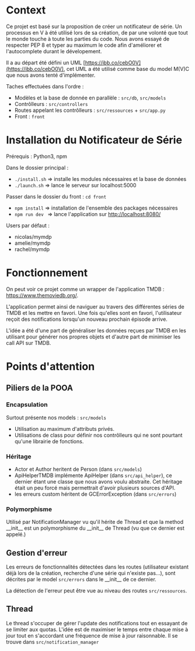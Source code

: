 # Context

Ce projet est basé sur la proposition de créer un notificateur de série. Un processus en V à été utilisé lors de sa création, de par une volonté que tout le monde touche à toute les parties du code. Nous avons essayé de respecter PEP 8 et typer au maximum le code afin d'améliorer et l'autocomplete durant le dévelopement.

Il a au départ été défini un UML [https://ibb.co/cebO0V](https://ibb.co/cebO0V), cet UML a été utilisé comme base du model M(V)C que nous avons tenté d'implémenter. 

Taches effectuées dans l'ordre : 
- Modèles et la base de donnée en parallèle : `src/db`, `src/models`
- Contrôlleurs : `src/controllers`
- Routes appelant les contrôlleurs : `src/ressources` + `src/app.py`
- Front : `front`

# Installation du Notificateur de Série
Prérequis : 
Python3, npm

Dans le dossier principal :

* `./install.sh` => installe les modules nécessaires et la base de données
* `./launch.sh` => lance le serveur sur localhost:5000

Passer dans le dossier du front : `cd front`
 * `npm install` => installation de l'ensemble des packages nécessaires 
 * `npm run dev ` => lance l'application sur [http://localhost:8080/](http://localhost:8080/)

Users par défaut :

- nicolas/mymdp
- amelie/mymdp
- rachel/mymdp

# Fonctionnement

On peut voir ce projet comme un wrapper de l'application TMDB : https://www.themoviedb.org/.

L'application permet ainsi de naviguer au travers des différentes séries de TMDB et les mettre en favori. Une fois qu'elles sont en favori, l'utilisateur reçoit des notifications lorsqu'un nouveau prochain épisode arrive.

L'idée a été d'une part de généraliser les données reçues par TMDB en les utilisant pour générer nos propres objets et d'autre part de minimiser les call API sur TMDB.

# Points d'attention

## Piliers de la POOA

### Encapsulation

Surtout présente nos models : `src/models`

- Utilisation au maximum d'attributs privés.
- Utilisations de class pour définir nos contrôlleurs qui ne sont pourtant qu'une librairie de fonctions.

### Héritage

- Actor et Author heritent de Person (dans `src/models`)
- ApiHelperTMDB implémente ApiHelper (dans `src/api_helper`), ce dernier étant une classe que nous avons voulu abstraite. Cet héritage était un peu forcé mais permettrait d'avoir plusieurs sources d'API.
- les erreurs custom héritent de GCErrorException (dans `src/errors`)

### Polymorphisme

Utilisé par NotificationManager vu qu'il hérite de Thread et que la method \_\_init\_\_ est un polymorphisme du \_\_init\_\_ de Thread (vu que ce dernier est appelé.)

## Gestion d'erreur

Les erreurs de fonctionnalités détectées dans les routes (utilisateur existant déjà lors de la création, recherche d'une série qui n'existe pas...), sont décrites par le model `src/errors` dans le \_\_init\_\_ de ce dernier.

La détection de l'erreur peut être vue au niveau des routes `src/ressources`.

## Thread

Le thread s'occuper de gérer l'update des notifications tout en essayant de se limiter aux quotas. L'idée est de maximiser le temps entre chaque mise à jour tout en s'accordant une fréquence de mise à jour raisonnable. Il se trouve dans `src/notification_manager`
